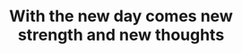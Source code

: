 ---
title: "With the new day comes new strength and new thoughts"
attribution: "Eleanor Roosevelt"
related:
  - _cues/rise-strong.md
  - _quotes/dream-big-and-dare-to-fail.md
tags:
  - Eleanor Roosevelt
  - A new day
  - Failure
  - Quote
  - Survive
---